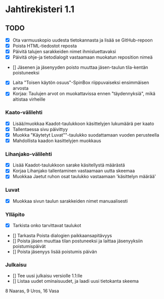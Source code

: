 # Jahtirekisteri 1.1

## TODO

* [x] Ota varmuuskopio uudesta tietokannasta ja lisää se GitHub-repoon
* [x] Poista HTML-tiedostot reposta
* [x] Päivitä talujen sarakkeiden nimet ihmisluettavaksi
* [x] Päivitä ohje-ja tietodialogit vastaamaan muokatun reposition nimeä
* [] Jäsenen ja jäsenyyden poisto muuttaa jäsen-taulun tila-kentän poistuneeksi
* [x] Laita "Toisen käytön osuus"-SpinBox riippuvaiseksi ensimmäisen arvosta
* [x] Korjaa: Taulujen arvot on muokattavissa ennen "täydennyksiä", mikä altistaa virheille

### Kaato-välilehti

* [x] Lisää/muokkaa Kaadot-taulukkoon käsittelyjen lukumäärä per kaato
* [x] Tallentaessa sivu päivittyy
* [x] Muokka "Käytetyt Luvat""-taulukko suodattamaan vuoden perusteella
* [x] Mahdollista kaadon kasittelyjen muokkaus

### Lihanjako-välilehti

* [x] Lisää Kaadot-taulukkoon sarake käsitellystä määrästä
* [x] Korjaa Lihanjako tallentaminen vastaamaan uutta skeemaa
* [x] Muokkaa Jaetut ruhon osat taulukko vastaamaan 'käsittelyn määrää'

### Luvat

* [x] Muokkaa sivun taulun sarakkeiden nimet manuaalisesti

### Ylläpito

* [x] Tarkista onko tarvittavat taulukot
* [] Tarkasta Poista dialogien paikkaansapitävyys
* [] Poista jäsen muuttaa tilan postuneeksi ja laittaa jäsenyyksiin poistumispäivät
* [] Poista jäsenyys lisää poistumis päivän

### Julkaisu

* [] Tee uusi julkaisu versiolle 1.1:lle
* [] Listaa uudet ominaisuudet, ja laadi uusi tietokanta skeema

8 Naaras, 9 Uros, 16 Vasa
